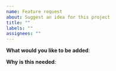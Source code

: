 ```yaml
---
name: Feature request
about: Suggest an idea for this project
title: ""
labels: ""
assignees: ""
---
```


**What would you like to be added**:

**Why is this needed**:
